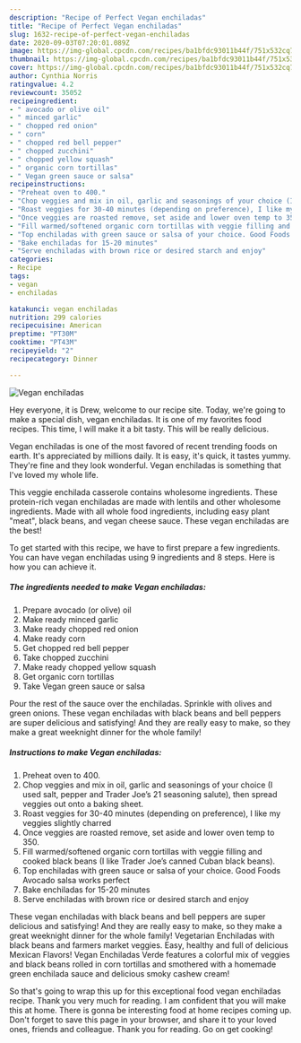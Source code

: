 ```yaml
---
description: "Recipe of Perfect Vegan enchiladas"
title: "Recipe of Perfect Vegan enchiladas"
slug: 1632-recipe-of-perfect-vegan-enchiladas
date: 2020-09-03T07:20:01.089Z
image: https://img-global.cpcdn.com/recipes/ba1bfdc93011b44f/751x532cq70/vegan-enchiladas-recipe-main-photo.jpg
thumbnail: https://img-global.cpcdn.com/recipes/ba1bfdc93011b44f/751x532cq70/vegan-enchiladas-recipe-main-photo.jpg
cover: https://img-global.cpcdn.com/recipes/ba1bfdc93011b44f/751x532cq70/vegan-enchiladas-recipe-main-photo.jpg
author: Cynthia Norris
ratingvalue: 4.2
reviewcount: 35052
recipeingredient:
- " avocado or olive oil"
- " minced garlic"
- " chopped red onion"
- " corn"
- " chopped red bell pepper"
- " chopped zucchini"
- " chopped yellow squash"
- " organic corn tortillas"
- " Vegan green sauce or salsa"
recipeinstructions:
- "Preheat oven to 400."
- "Chop veggies and mix in oil, garlic and seasonings of your choice (I used salt, pepper and Trader Joe’s 21 seasoning salute), then spread veggies out onto a baking sheet."
- "Roast veggies for 30-40 minutes (depending on preference), I like my veggies slightly charred"
- "Once veggies are roasted remove, set aside and lower oven temp to 350."
- "Fill warmed/softened organic corn tortillas with veggie filling and cooked black beans (I like Trader Joe’s canned Cuban black beans)."
- "Top enchiladas with green sauce or salsa of your choice. Good Foods Avocado salsa works perfect"
- "Bake enchiladas for 15-20 minutes"
- "Serve enchiladas with brown rice or desired starch and enjoy"
categories:
- Recipe
tags:
- vegan
- enchiladas

katakunci: vegan enchiladas 
nutrition: 299 calories
recipecuisine: American
preptime: "PT30M"
cooktime: "PT43M"
recipeyield: "2"
recipecategory: Dinner

---
```



![Vegan enchiladas](https://img-global.cpcdn.com/recipes/ba1bfdc93011b44f/751x532cq70/vegan-enchiladas-recipe-main-photo.jpg)

Hey everyone, it is Drew, welcome to our recipe site. Today, we're going to make a special dish, vegan enchiladas. It is one of my favorites food recipes. This time, I will make it a bit tasty. This will be really delicious.

Vegan enchiladas is one of the most favored of recent trending foods on earth. It's appreciated by millions daily. It is easy, it's quick, it tastes yummy. They're fine and they look wonderful. Vegan enchiladas is something that I've loved my whole life.

This veggie enchilada casserole contains wholesome ingredients. These protein-rich vegan enchiladas are made with lentils and other wholesome ingredients. Made with all whole food ingredients, including easy plant &#34;meat&#34;, black beans, and vegan cheese sauce. These vegan enchiladas are the best!


To get started with this recipe, we have to first prepare a few ingredients. You can have vegan enchiladas using 9 ingredients and 8 steps. Here is how you can achieve it.

<!--inarticleads1-->

##### The ingredients needed to make Vegan enchiladas:

1. Prepare  avocado (or olive) oil
1. Make ready  minced garlic
1. Make ready  chopped red onion
1. Make ready  corn
1. Get  chopped red bell pepper
1. Take  chopped zucchini
1. Make ready  chopped yellow squash
1. Get  organic corn tortillas
1. Take  Vegan green sauce or salsa


Pour the rest of the sauce over the enchiladas. Sprinkle with olives and green onions. These vegan enchiladas with black beans and bell peppers are super delicious and satisfying! And they are really easy to make, so they make a great weeknight dinner for the whole family! 

<!--inarticleads2-->

##### Instructions to make Vegan enchiladas:

1. Preheat oven to 400.
1. Chop veggies and mix in oil, garlic and seasonings of your choice (I used salt, pepper and Trader Joe’s 21 seasoning salute), then spread veggies out onto a baking sheet.
1. Roast veggies for 30-40 minutes (depending on preference), I like my veggies slightly charred
1. Once veggies are roasted remove, set aside and lower oven temp to 350.
1. Fill warmed/softened organic corn tortillas with veggie filling and cooked black beans (I like Trader Joe’s canned Cuban black beans).
1. Top enchiladas with green sauce or salsa of your choice. Good Foods Avocado salsa works perfect
1. Bake enchiladas for 15-20 minutes
1. Serve enchiladas with brown rice or desired starch and enjoy


These vegan enchiladas with black beans and bell peppers are super delicious and satisfying! And they are really easy to make, so they make a great weeknight dinner for the whole family! Vegetarian Enchiladas with black beans and farmers market veggies. Easy, healthy and full of delicious Mexican Flavors! Vegan Enchiladas Verde features a colorful mix of veggies and black beans rolled in corn tortillas and smothered with a homemade green enchilada sauce and delicious smoky cashew cream! 

So that's going to wrap this up for this exceptional food vegan enchiladas recipe. Thank you very much for reading. I am confident that you will make this at home. There is gonna be interesting food at home recipes coming up. Don't forget to save this page in your browser, and share it to your loved ones, friends and colleague. Thank you for reading. Go on get cooking!
